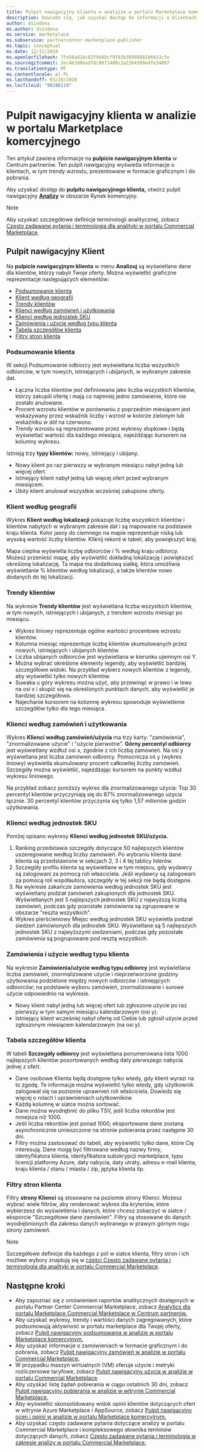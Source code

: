 ```yaml
---
title: Pulpit nawigacyjny klienta w analizie w portalu Marketplace komercyjnego w Centrum partnerskim
description: Dowiedz się, jak uzyskać dostęp do informacji o klientach, w tym trendów wzrostu, przy użyciu pulpitu nawigacyjnego klienta w analizie w portalu Marketplace komercyjnego.
author: dsindona
ms.author: dsindona
ms.service: marketplace
ms.subservice: partnercenter-marketplace-publisher
ms.topic: conceptual
ms.date: 12/11/2019
ms.openlocfilehash: 7fe56a81bc82f9d49cf9f81b30986882b6d13cfe
ms.sourcegitcommit: 2ec4b3d0bad7dc0071400c2a2264399e4fe34897
ms.translationtype: MT
ms.contentlocale: pl-PL
ms.lasthandoff: 03/28/2020
ms.locfileid: "80286119"
---
```

# <a name="customer-dashboard-in-commercial-marketplace-analytics"></a>Pulpit nawigacyjny klienta w analizie w portalu Marketplace komercyjnego

Ten artykuł zawiera informacje na **pulpicie nawigacyjnym klienta** w Centrum partnerów. Ten pulpit nawigacyjny wyświetla informacje o klientach, w tym trendy wzrostu, prezentowane w formacie graficznym i do pobrania.

Aby uzyskać dostęp do **pulpitu nawigacyjnego klienta,** otwórz pulpit nawigacyjny **[Analizy](https://partner.microsoft.com/dashboard/commercial-marketplace/analytics/summary)** w obszarze Rynek komercyjny.

>[!NOTE]
> Aby uzyskać szczegółowe definicje terminologii analitycznej, zobacz [Często zadawane pytania i terminologia dla analityki w portalu Commercial Marketplace](./faq-terminology.md).

## <a name="customer-dashboard"></a>Pulpit nawigacyjny Klient

Na **pulpicie nawigacyjnym klienta** w menu **Analizuj** są wyświetlane dane dla klientów, którzy nabyli Twoje oferty. Można wyświetlić graficzne reprezentacje następujących elementów:

- [Podsumowanie klienta](#customer-summary)
- [Klient według geografii](#customer-by-geography)
- [Trendy klientów](#customer-trends)
- [Klienci według zamówień i użytkowania](#customers-by-orders-and-usage)
- [Klienci według jednostek SKU](#customers-by-skus)
- [Zamówienia i użycie według typu klienta](#orders-and-usage-by-customer-type)
- [Tabela szczegółów klienta](#customer-details-table)
- [Filtry stron klienta](#customer-page-filters)

### <a name="customer-summary"></a>Podsumowanie klienta

W sekcji Podsumowanie odbiorcy jest wyświetlana liczba wszystkich odbiorców, w tym nowych, istniejących i ubijanych, w wybranym zakresie dat.

- Łączna liczba klientów jest definiowana jako liczba wszystkich klientów, którzy zakupili ofertę i mają co najmniej jedno zamówienie, które nie zostało anulowane.
- Procent wzrostu klientów w porównaniu z poprzednim miesiącem jest wskazywany przez wskaźnik liczby i wzrost w kolorze zielonym lub wskaźniku w dół na czerwono.
- Trendy wzrostu są reprezentowane przez wykresy słupkowe i będą wyświetlać wartość dla każdego miesiąca, najeżdżając kursorem na kolumny wykresu.

Istnieją trzy **typy klientów:** nowy, istniejący i ubijany.

- Nowy klient po raz pierwszy w wybranym miesiącu nabył jedną lub więcej ofert.
- Istniejący klient nabył jedną lub więcej ofert przed wybranym miesiącem.
- Ubity klient anulował wszystkie wcześniej zakupione oferty.

### <a name="customer-by-geography"></a>Klient według geografii

Wykres **Klient według lokalizacji** pokazuje liczbę wszystkich klientów i klientów nabytych w wybranym zakresie dat i są mapowane na podstawie kraju klienta. Kolor jasny do ciemnego na mapie reprezentuje niską lub wysoką wartość liczby klientów. Kliknij rekord w tabeli, aby powiększyć kraj.

Mapa cieplna wyświetla liczbę odbiorców i % według kraju odbiorcy. Możesz przenieść mapę, aby wyświetlić dokładną lokalizację i powiększyć określoną lokalizację. Ta mapa ma dodatkową siatkę, która umożliwia wyświetlanie % klientów według lokalizacji, a także klientów nowo dodanych do tej lokalizacji.

### <a name="customer-trends"></a>Trendy klientów

Na wykresie **Trendy klientów** jest wyświetlana liczba wszystkich klientów, w tym nowych, istniejących i ubijanych, z trendem wzrostu miesiąc po miesiącu.

- Wykres liniowy reprezentuje ogólne wartości procentowe wzrostu klientów.
- Kolumna miesiąc reprezentuje liczbę klientów skumulowanych przez nowych, istniejących i ubijanych klientów.
- Liczba ubijanych odbiorców jest wyświetlana w kierunku ujemnym osi Y.
- Można wybrać określone elementy legendy, aby wyświetlić bardziej szczegółowe widoki. Na przykład wybierz nowych klientów z legendy, aby wyświetlić tylko nowych klientów.
- Suwaka u góry wykresu można użyć, aby przewinąć w prawo i w lewo na osi x i skupić się na określonych punktach danych, aby wyświetlić je bardziej szczegółowo.
- Najechanie kursorem na kolumnę wykresu spowoduje wyświetlenie szczegółów tylko dla tego miesiąca.

### <a name="customers-by-orders-and-usage"></a>Klienci według zamówień i użytkowania

Wykres **Klienci według zamówień/użycia** ma trzy karty: "zamówienia", "znormalizowane użycie" i "użycie pierwotne". **Górny percentyl odbiorcy** jest wyświetlany wzdłuż osi x, zgodnie z ich liczbą zamówień. Na osi y wyświetlana jest liczba zamówień odbiorcy. Pomocnicza oś y (wykres liniowy) wyświetla skumulowany procent całkowitej liczby zamówień. Szczegóły można wyświetlić, najeżdżając kursorem na punkty wzdłuż wykresu liniowego.

Na przykład zobacz poniższy wykres dla znormalizowanego użycia: Top 30 percentyl klientów przyczyniają się do 87% znormalizowanego użycia łącznie. 30 percentyl klientów przyczynia się tylko 1,57 milionów godzin użytkowania.

### <a name="customers-by-skus"></a>Klienci według jednostek SKU

Poniżej opisano wykresy **Klienci według jednostek SKU/użycia.**

1. Ranking przedstawia szczegóły dotyczące 50 najlepszych klientów uszeregowane według liczby zamówień. Po wybraniu klienta dane klienta są przedstawione w sekcjach 2, 3 i 4 tej tablicy liderów.
2. Szczegóły profilu klienta są wyświetlane w tym miejscu, gdy wydawcy są zalogowani za pomocą roli właściciela. Jeśli wydawcy są zalogowani za pomocą roli współautora, szczegóły w tej sekcji nie będą dostępne.
3. Na wykresie zakańcze zamówienia według jednostek SKU jest wyświetlany podział zamówień zakupionych dla jednostek SKU. Wyświetlanych jest 5 najlepszych jednostek SKU z najwyższą liczbą zamówień, podczas gdy pozostałe zamówienia są zgrupowane w obszarze "reszta wszystkich".
4. Wykres pierścieniowy Miejsc według jednostek SKU wyświetla podział siedzeń zamówionych dla jednostek SKU. Wyświetlane są 5 najlepszych jednostek SKU z najwyższymi siedzeniami, podczas gdy pozostałe zamówienia są pogrupowane pod resztą wszystkich.

### <a name="orders-and-usage-by-customer-type"></a>Zamówienia i użycie według typu klienta

Na wykresie **Zamówienia/użycie według typu odbiorcy** jest wyświetlana liczba zamówień, znormalizowane użycie i nieprzetworzone godziny użytkowania podzielone między nowych odbiorców i istniejących odbiorców; na podstawie wyboru zamówień, znormalizowane i surowe użycie odpowiednio na wykresie.

- Nowy klient nabył jedną lub więcej ofert lub zgłoszone użycie po raz pierwszy w tym samym miesiącu kalendarzowym (osi y).
- Istniejący klient wcześniej nabył ofertę od Ciebie lub zgłosił użycie przed zgłoszonym miesiącem kalendarzowym (na osi y).

### <a name="customer-details-table"></a>Tabela szczegółów klienta

W tabeli **Szczegóły odbiorcy** jest wyświetlana ponumerowana lista 1000 najlepszych klientów posortowanych według daty pierwszego nabycia jednej z ofert.

- Dane osobowe Klienta będą dostępne tylko wtedy, gdy klient wyrazi na to zgodę. Te informacje można wyświetlić tylko wtedy, gdy użytkownik zalogował się na poziomie uprawnień roli właściciela. Dowiedz się więcej o rolach i uprawnieniach użytkowników.
- Każdą kolumnę w siatce można sortować.
- Dane można wyodrębnić do pliku TSV, jeśli liczba rekordów jest mniejsza niż 1000.
- Jeśli liczba rekordów jest ponad 1000, eksportowane dane zostaną asynchronicznie umieszczone na stronie pobierania przez następne 30 dni.
- Filtry można zastosować do tabeli, aby wyświetlić tylko dane, które Cię interesują. Dane mogą być filtrowane według nazwy firmy, identyfikatora klienta, identyfikatora subskrypcji marketplace, typu licencji platformy Azure, daty nabycia, daty utraty, adresu e-mail klienta, kraju klienta / stanu / miasta / zip, języka klienta itp.

### <a name="customer-page-filters"></a>Filtry stron klienta

Filtry **strony Klienci** są stosowane na poziomie strony Klienci. Możesz wybrać wiele filtrów, aby renderować wykres dla kryteriów, które wybierzesz do wyświetlenia i danych, które chcesz zobaczyć w siatce / eksporcie "Szczegółowe dane zamówień". Filtry są stosowane do danych wyodrębnionych dla zakresu danych wybranego w prawym górnym rogu strony zamówień.

>[!NOTE]
> Szczegółowe definicje dla każdego z pól w siatce klienta, filtry stron i ich możliwe wybory znajdują się w [części Często zadawane pytania i terminologia dla analityki w portalu Commercial Marketplace](./faq-terminology.md).

## <a name="next-steps"></a>Następne kroki

- Aby zapoznać się z omówieniem raportów analitycznych dostępnych w portalu Partner Center Commercial Marketplace, zobacz [Analytics dla portalu Marketplace Commercial Marketplace w Centrum partnerów.](./analytics.md)
- Aby uzyskać wykresy, trendy i wartości danych zagregowanych, które podsumowują aktywność w portalu marketplace dla Twojej oferty, zobacz [Pulpit nawigacyjny podsumowania w analizie w portalu Marketplace komercyjnym.](./summary-dashboard.md)
- Aby uzyskać informacje o zamówieniach w formacie graficznym i do pobrania, zobacz [Pulpit nawigacyjny zamówień w analizie w portalu Commercial Marketplace.](./orders-dashboard.md)
- W przypadku maszyn wirtualnych (VM) oferuje użycie i metryki rozliczeniowe taryfowe, zobacz [Pulpit nawigacyjny użycia w analizie w portalu Commercial Marketplace](./usage-dashboard.md).
- Aby uzyskać listę żądań pobierania w ciągu ostatnich 30 dni, zobacz [Pulpit nawigacyjny pobierania w analizie w witrynie Commercial Marketplace.](./downloads-dashboard.md)
- Aby wyświetlić skonsolidowany widok opinii klientów dotyczących ofert w witrynie Azure Marketplace i AppSource, zobacz [Pulpit nawigacyjny ocen i opinii w analizie w portalu Marketplace komercyjnym.](./ratings-reviews.md)
- Aby uzyskać często zadawane pytania dotyczące analizy w portalu Commercial Marketplace i kompleksowego słownika terminów dotyczących danych, zobacz [Często zadawane pytania i terminologia w zakresie analizy w portalu Commercial Marketplace.](./faq-terminology.md)
